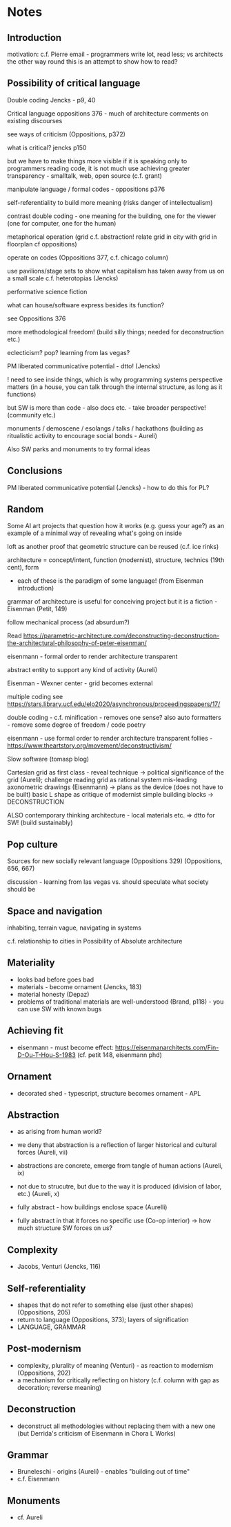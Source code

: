 # Notes

## Introduction

motivation: c.f. Pierre email - programmers write lot, read less; vs architects the other way round
this is an attempt to show how to read?

## Possibility of critical language

Double coding
Jencks - p9, 40

Critical language
oppositions 376 - much of architecture comments on existing discourses

see ways of criticism (Oppositions, p372)

what is critical? jencks p150

but we have to make things more visible
  if it is speaking only to programmers reading code, it is not much use
achieving greater transparency - smalltalk, web, open source (c.f. grant)

manipulate language / formal codes - oppositions p376

self-referentiality to build more meaning
  (risks danger of intellectualism)

contrast double coding - one meaning for the building, one for the viewer
(one for computer, one for the human)

metaphorical operation (grid c.f. abstraction!
  relate grid in city with grid in floorplan cf oppositions)

operate on codes (Oppositions 377, c.f. chicago column)

use pavilions/stage sets to show what capitalism has
taken away from us on a small scale
c.f. heterotopias (Jencks)

performative science fiction

what can house/software express besides its function?

see Oppositions 376

more methodological freedom!
(build silly things; needed for deconstruction etc.)

eclecticism? pop? learning from las vegas?

PM liberated communicative potential - dtto! (Jencks)

! need to see inside things, which is why programming systems perspective matters
(in a house, you can talk through the internal structure, as long as it functions)

but SW is more than code - also docs etc. - take broader perspective!
(community etc.)

monuments / demoscene / esolangs / talks / hackathons
(building as ritualistic activity to encourage social bonds - Aureli)

Also SW parks and monuments to try formal ideas

## Conclusions

PM liberated communicative potential (Jencks) - how to do this for PL?

## Random

Some AI art projects that question how it works (e.g. guess your age?)
as an example of a minimal way of revealing what's going on inside

loft as another proof that geometric structure can be reused (c.f. ice rinks)

architecture = concept/intent, function (modernist), structure, technics (19th cent), form
- each of these is the paradigm of some language!
(from Eisenman introduction)

grammar of architecture is useful for conceiving project but it is a fiction - Eisenman (Petit, 149)

follow mechanical process (ad absurdum?)

Read https://parametric-architecture.com/deconstructing-deconstruction-the-architectural-philosophy-of-peter-eisenman/

eisenmann - formal order to render architecture transparent

abstract entity to support any kind of activity (Aureli)

Eisenman - Wexner center - grid becomes external

multiple coding see https://stars.library.ucf.edu/elo2020/asynchronous/proceedingspapers/17/

double coding - c.f. minification - removes one sense?
also auto formatters - remove some degree of freedom / code poetry

eisenmann - use formal order to render architecture transparent
follies - https://www.theartstory.org/movement/deconstructivism/

Slow software (tomasp blog)


Cartesian grid as first class - reveal technique
-> political significance of the grid (Aureli); challenge reading grid as rational system
mis-leading axonometric drawings (Eisenmann)
-> plans as the device (does not have to be built)
basic L shape as critique of modernist simple building blocks
-> DECONSTRUCTION

ALSO contemporary thinking architecture - local materials etc.
=> dtto for SW! (build sustainably)

## Pop culture

Sources for new socially relevant language (Oppositions 329)
(Oppositions, 656,  667)

discussion - learning from las vegas
vs. should speculate what society should be


## Space and navigation

inhabiting, terrain vague, navigating in systems

c.f. relationship to cities in Possibility of Absolute architecture

## Materiality

* looks bad before goes bad
* materials - become ornament (Jencks, 183)
* material honesty (Depaz)
* problems of traditional materials are well-understood (Brand, p118) - you can use SW with known bugs

## Achieving fit

* eisenmann - must become effect: https://eisenmanarchitects.com/Fin-D-Ou-T-Hou-S-1983
  (cf. petit 148, eisenmann phd)

## Ornament

* decorated shed - typescript, structure becomes ornament - APL

## Abstraction

* as arising from human world?
* we deny that abstraction is a reflection of larger historical and cultural forces (Aureli, vii)
* abstractions are concrete, emerge from tangle of human actions (Aureli, ix)
* not due to strucutre, but due to the way it is produced (division of labor, etc.) (Aureli, x)

* fully abstract - how buildings enclose space (Aurelli)
* fully abstract in that it forces no specific use (Co-op interior)
-> how much structure SW forces on us?

## Complexity

* Jacobs, Venturi (Jencks, 116)

## Self-referentiality

* shapes that do not refer to something else (just other shapes) (Oppositions, 205)
* return to language (Oppositions, 373); layers of signification
* LANGUAGE, GRAMMAR

## Post-modernism

* complexity, plurality of meaning (Venturi) - as reaction to modernism (Oppositions, 202)
* a mechanism for critically reflecting on history
  (c.f. column with gap as decoration; reverse meaning)

## Deconstruction

* deconstruct all methodologies without replacing them with a new one
  (but Derrida's criticism of Eisenmann in Chora L Works)

## Grammar

* Bruneleschi - origins (Aureli) - enables "building out of time"
* c.f. Eisenmann

## Monuments

* cf. Aureli
